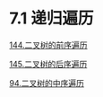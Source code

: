# 7.1 递归遍历

[144.二叉树的前序遍历](https://leetcode.cn/problems/binary-tree-preorder-traversal/)


[145.二叉树的后序遍历](https://leetcode.cn/problems/binary-tree-postorder-traversal/)


[94.二叉树的中序遍历](https://leetcode.cn/problems/binary-tree-inorder-traversal/)

```

```